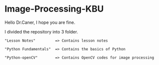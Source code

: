# Image-Processing-KBU

Hello Dr.Caner, I hope you are fine.



I divided the repository into 3 folder.

    "Lesson Notes"         => Contains lesson notes

    "Python Fundamentals"  => Contains the basics of Python

    "Python-openCV"        => Contains OpenCV codes for image processing
